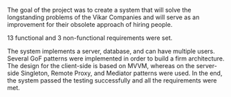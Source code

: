 The goal of the project was to create a system that will solve the longstanding problems
of the Vikar Companies and will serve as an improvement for their obsolete approach
of hiring people.

13 functional and 3 non-functional requirements were set. 

The system implements a server, database, and can have multiple users. Several GoF patterns were
implemented in order to build a firm architecture. The design for the client-side is based
on MVVM, whereas on the server-side Singleton, Remote Proxy, and Mediator patterns
were used. In the end, the system passed the testing successfully and all the
requirements were met.


